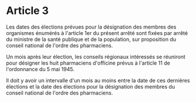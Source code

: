 # Article 3

Les dates des élections prévues pour la désignation des membres des organismes énumérés à l'article 1er du présent arrêté sont fixées par arrêté du ministre de la santé publique et de la population, sur proposition du conseil national de l'ordre des pharmaciens.

Un mois après leur élection, les conseils régionaux intéressés se réuniront pour désigner les huit pharmaciens d'officine prévus à l'article 11 de l'ordonnance du 5 mai 1945.

Il doit y avoir un intervalle d'un mois au moins entre la date de ces dernières élections et la date des élections pour la désignation des membres du conseil national de l'ordre des pharmaciens.
